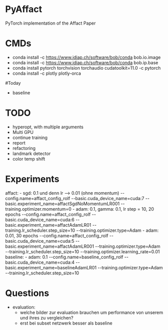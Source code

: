 # PyAffact
PyTorch implementation of the Affact Paper

# CMDs
- conda install -c https://www.idiap.ch/software/bob/conda bob.io.image
- conda install -c https://www.idiap.ch/software/bob/conda bob.ip.base
- conda install pytorch torchvision torchaudio cudatoolkit=11.0 -c pytorch
- conda install -c plotly plotly-orca

#Today
- baseline

# TODO
- hyperopt, with multiple arguments
- Multi GPU
- continue training
- report
- refactoring
- landmark detector
- color temp shift

# Experiments
affact:
    - sgd: 0.1 und denn lr --> 0.01 (ohne momentum)
        --config.name=affact_config_rolf --basic.cuda_device_name=cuda:7 --basic.experiment_name=affactSgdNoMomentumLR001 --training.optimizer.momentum=0
    - adam: 0.1, gamma: 0.1, lr step = 10, 20 epochs
        --config.name=affact_config_rolf --basic.cuda_device_name=cuda:6 --basic.experiment_name=affactAdamLR01 --training.lr_scheduler.step_size=10 --training.optimizer.type=Adam
    - adam: 0.01, 30 epochs
        --config.name=affact_config_rolf --basic.cuda_device_name=cuda:5 --basic.experiment_name=affactAdamLR001 --training.optimizer.type=Adam --training.lr_scheduler.step_size=10 --training.optimizer.learning_rate=0.01
baseline:
    - adam: 0.1
        --config.name=baseline_config_rolf --basic.cuda_device_name=cuda:4 --basic.experiment_name=baselineAdamLR01 --training.optimizer.type=Adam --training.lr_scheduler.step_size=10


# Questions
- evaluation:
    - welche bilder zur evaluation brauchen um performance von unserem und ihres zu vergleichen?
    - erst bei subset netzwerk besser als baseline